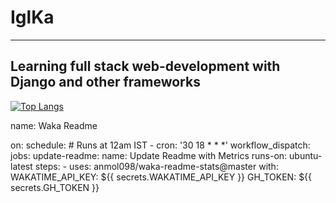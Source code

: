 # IglKa
_________________________________________________________________________________________________________________________________________________________________________

## Learning full stack web-development with Django and other frameworks

[![Top Langs](https://github-readme-stats.vercel.app/api/top-langs/?username=IglKa&size_weight=0.5&count_weight=0.5)](https://github.com/anuraghazra/github-readme-stats)

<!--START_SECTION:waka-->
name: Waka Readme

on:
  schedule:
    # Runs at 12am IST
    - cron: '30 18 * * *'
  workflow_dispatch:
jobs:
  update-readme:
    name: Update Readme with Metrics
    runs-on: ubuntu-latest
    steps:
      - uses: anmol098/waka-readme-stats@master
        with:
          WAKATIME_API_KEY: ${{ secrets.WAKATIME_API_KEY }}
          GH_TOKEN: ${{ secrets.GH_TOKEN }}
<!--END_SECTION:waka-->
